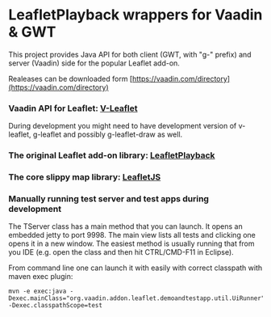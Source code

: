 # LeafletPlayback wrappers for Vaadin & GWT

This project provides Java API for both client (GWT, with "g-" prefix) and server (Vaadin) side for the popular Leaflet add-on.

Realeases can be downloaded form [https://vaadin.com/directory](https://vaadin.com/directory)

### Vaadin API for Leaflet: [V-Leaflet](https://github.com/mstahv/v-leaflet)

During development you might need to have development version of v-leaflet, g-leaflet and possibly g-leaflet-draw as well.

### The original Leaflet add-on library: [LeafletPlayback](https://github.com/hallahan/LeafletPlayback)

### The core slippy map library: [LeafletJS](http://leafletjs.com)

### Manually running test server and test apps during development

The TServer class has a main method that you can launch. It opens an embedded jetty to port 9998. The main view lists all tests and clicking one opens it in a new window. The easiest method is usually running that from you IDE (e.g. open the class and then hit CTRL/CMD-F11 in Eclipse). 

From command line one can launch it with easily with correct classpath with maven exec plugin:
```
mvn -e exec:java -Dexec.mainClass="org.vaadin.addon.leaflet.demoandtestapp.util.UiRunner" -Dexec.classpathScope=test
```
